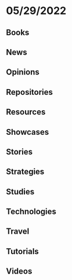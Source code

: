 # 05/29/2022

## Books

## News

## Opinions

## Repositories

## Resources

## Showcases

## Stories

## Strategies

## Studies

## Technologies

## Travel

## Tutorials

## Videos
